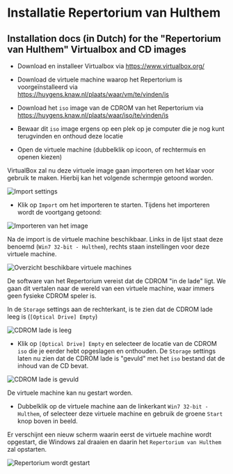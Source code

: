 # Installatie Repertorium van Hulthem
## Installation docs (in Dutch) for the "Repertorium van Hulthem" Virtualbox and CD images

* Download en installeer Virtualbox via https://www.virtualbox.org/

* Download de virtuele machine waarop het Repertorium is voorgeïnstalleerd via
    https://huygens.knaw.nl/plaats/waar/vm/te/vinden/is

* Download het `iso` image van de CDROM van het Repertorium via
    https://huygens.knaw.nl/plaats/waar/iso/te/vinden/is

* Bewaar dit `iso` image ergens op een plek op je computer die je nog kunt terugvinden en onthoud deze locatie

* Open de virtuele machine (dubbelklik op icoon, of rechtermuis en openen kiezen)

VirtualBox zal nu deze virtuele image gaan importeren om het klaar voor gebruik te maken. Hierbij kan het volgende schermpje getoond worden.

![Import settings](https://user-images.githubusercontent.com/2081891/28613496-cbf6b1ac-71f2-11e7-9baa-bd72d4297652.png)

* Klik op `Import` om het importeren te starten. Tijdens het importeren wordt de voortgang getoond:

![Importeren van het image](https://user-images.githubusercontent.com/2081891/28613495-cbf6278c-71f2-11e7-9010-5fe145250dd2.png)

Na de import is de virtuele machine beschikbaar. Links in de lijst staat deze benoemd (`Win7 32-bit - Hulthem`), rechts staan instellingen voor deze virtuele machine.

![Overzicht beschikbare virtuele machines](https://user-images.githubusercontent.com/2081891/28613498-cbf854bc-71f2-11e7-8ac7-7c29c8f2367a.png)

De software van het Repertorium vereist dat de CDROM "in de lade" ligt. We gaan dit vertalen naar de wereld van een virtuele machine, waar immers geen fysieke CDROM speler is.

In de `Storage` settings aan de rechterkant, is te zien dat de CDROM lade leeg is (`[Optical Drive] Empty`)

![CDROM lade is leeg](https://user-images.githubusercontent.com/2081891/28613494-cbf5cabc-71f2-11e7-8cee-1f8c71598fdc.png)

* Klik op `[Optical Drive] Empty` en selecteer de locatie van de CDROM `iso` die je eerder hebt opgeslagen en onthouden. De `Storage` settings laten nu zien dat de CDROM lade is "gevuld" met het `iso` bestand dat de inhoud van de CD bevat.

![CDROM lade is gevuld](https://user-images.githubusercontent.com/2081891/28613499-cbfa8db8-71f2-11e7-9a91-29256c2259c7.png)

De virtuele machine kan nu gestart worden.

* Dubbelklik op de virtuele machine aan de linkerkant `Win7 32-bit - Hulthem`, of selecteer deze virtuele machine en gebruik de groene `Start` knop boven in beeld.

Er verschijnt een nieuw scherm waarin eerst de virtuele machine wordt opgestart, die Windows zal draaien en daarin het `Repertorium van Hulthem` zal opstarten.

![Repertorium wordt gestart](https://user-images.githubusercontent.com/2081891/28614827-62f0acf8-71f7-11e7-91be-72568a0a0710.png)
